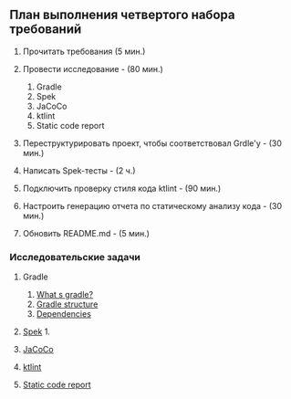 ## План выполнения четвертого набора требований

1. Прочитать требования (5 мин.)

2. Провести исследование - (80 мин.)
    1. Gradle
    2. Spek
    3. JaCoCo
    4. ktlint
    5. Static code report

3. Переструктурировать проект, чтобы соответствовал Grdle'у - (30 мин.)

4. Написать Spek-тесты - (2 ч.)

5. Подключить проверку стиля кода ktlint - (90 мин.) 

6. Настроить генерацию отчета по статическому анализу кода - (30 мин.)

7. Обновить README.md - (5 мин.)

### Исследовательские задачи

1. Gradle
    1. [What s gradle?](https://docs.gradle.org/current/userguide/what_is_gradle.html)
    2. [Gradle structure](https://docs.gradle.org/current/userguide/organizing_gradle_projects.html)
    3. [Dependencies](https://docs.gradle.org/current/userguide/viewing_debugging_dependencies.html)

2. [Spek](https://www.spekframework.org/)
    1. 

3. [JaCoCo](https://www.jacoco.org/jacoco/trunk/doc/)

4. [ktlint](https://github.com/pinterest/ktlint)

5. [Static code report](https://arturbosch.github.io/detekt/)